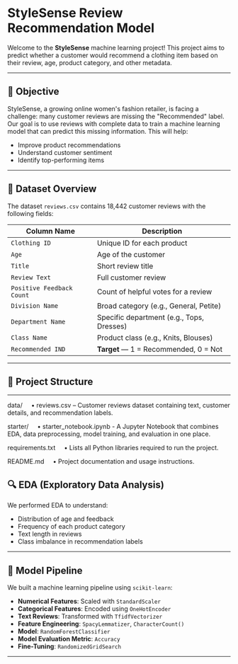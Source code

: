 # StyleSense Review Recommendation Model

Welcome to the **StyleSense** machine learning project! This project aims to predict whether a customer would recommend a clothing item based on their review, age, product category, and other metadata.

---

## 📌 Objective

StyleSense, a growing online women's fashion retailer, is facing a challenge: many customer reviews are missing the "Recommended" label. Our goal is to use reviews with complete data to train a machine learning model that can predict this missing information. This will help:
- Improve product recommendations
- Understand customer sentiment
- Identify top-performing items

---

## 📁 Dataset Overview

The dataset `reviews.csv` contains 18,442 customer reviews with the following fields:

| Column Name                | Description                                   |
|----------------------------|-----------------------------------------------|
| `Clothing ID`              | Unique ID for each product                    |
| `Age`                      | Age of the customer                           |
| `Title`                    | Short review title                            |
| `Review Text`              | Full customer review                          |
| `Positive Feedback Count`  | Count of helpful votes for a review           |
| `Division Name`            | Broad category (e.g., General, Petite)        |
| `Department Name`          | Specific department (e.g., Tops, Dresses)     |
| `Class Name`               | Product class (e.g., Knits, Blouses)          |
| `Recommended IND`          | **Target** — 1 = Recommended, 0 = Not         |

---

## 📁 Project Structure
---

data/
    • reviews.csv – Customer reviews dataset containing text, customer details, and recommendation labels.
    
starter/
    • starter_notebook.ipynb - A Jupyter Notebook that combines EDA, data preprocessing, model training, and evaluation in one place.

requirements.txt
    • Lists all Python libraries required to run the project.

README.md
    • Project documentation and usage instructions.


## 🔍 EDA (Exploratory Data Analysis)

We performed EDA to understand:
- Distribution of age and feedback
- Frequency of each product category
- Text length in reviews
- Class imbalance in recommendation labels

---

## 🧪 Model Pipeline

We built a machine learning pipeline using `scikit-learn`:

- **Numerical Features**: Scaled with `StandardScaler`
- **Categorical Features**: Encoded using `OneHotEncoder`
- **Text Reviews**: Transformed with `TfidfVectorizer`
- **Feature Engineering**: `SpacyLemmatizer`, `CharacterCount()`
- **Model**: `RandomForestClassifier` 
- **Model Evaluation Metric**: `Accuracy` 
- **Fine-Tuning**: `RandomizedGridSearch` 

---
